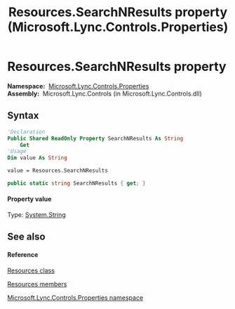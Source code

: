 ﻿---
title: Resources.SearchNResults property  (Microsoft.Lync.Controls.Properties)
TOCTitle: 'SearchNResults property '
ms:assetid: P:Microsoft.Lync.Controls.Properties.Resources.SearchNResults_DI_3_UC_OCS14MrefLyncWPF
ms:mtpsurl: https://msdn.microsoft.com/en-us/library/microsoft.lync.controls.properties.resources.searchnresults_di_3_uc_ocs14mreflyncwpf(v=office.15)
ms:contentKeyID: 48592809
ms.date: 07/28/2014
mtps_version: v=office.15
f1_keywords:
- Microsoft.Lync.Controls.Properties.Resources.SearchNResults
dev_langs:
- CSharp
- JScript
- VB
- other
---

# Resources.SearchNResults property

**Namespace:**  [Microsoft.Lync.Controls.Properties](microsoft-lync-controls-properties-namespace_1.md)  
**Assembly:**  Microsoft.Lync.Controls (in Microsoft.Lync.Controls.dll)

## Syntax

``` vb
'Declaration
Public Shared ReadOnly Property SearchNResults As String
    Get
'Usage
Dim value As String

value = Resources.SearchNResults
```

``` csharp
public static string SearchNResults { get; }
```

#### Property value

Type: [System.String](http://msdn2.microsoft.com/en-us/library/s1wwdcbf)  

## See also

#### Reference

[Resources class](resources-class-microsoft-lync-controls-properties_1.md)

[Resources members](resources-members-microsoft-lync-controls-properties_1.md)

[Microsoft.Lync.Controls.Properties namespace](microsoft-lync-controls-properties-namespace_1.md)

